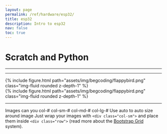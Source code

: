 ```yaml
---
layout: page
permalink: /ref/hardware/esp32/
title: esp32
description: Intro to esp32
nav: false
toc: true
---
```

# Scratch and Python

-----------------------------  
-----------------------------  
<div class="row">
    <div class="col-md mt-3 mt-md-0">
        {% include figure.html path="assets/img/begcoding/flappybird.png" class="img-fluid rounded z-depth-1" %}
    </div>
</div>

<div class="row justify-content-center float-right">
    <div class="col-4-auto mt-3 mt-md-0">
        {% include figure.html path="assets/img/begcoding/flappybird.png" class="img-fluid rounded z-depth-1" %}
    </div>
</div>

----------------------------
Images
can you col-#  col-sm-#   col-md-#   col-lg-#
Use auto to auto size around image
Just wrap your images with `<div class="col-sm">` and place them inside `<div class="row">` (read more about the <a href="https://getbootstrap.com/docs/4.4/layout/grid/">Bootstrap Grid</a> system).